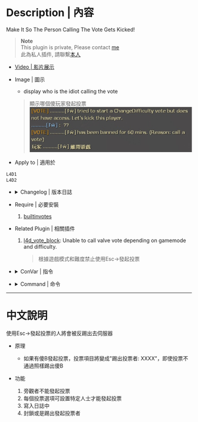# Description | 內容
Make It So The Person Calling The Vote Gets Kicked!

> __Note__ <br/>
This plugin is private, Please contact [me](https://github.com/fbef0102/Game-Private_Plugin#私人插件列表-private-plugins-list)<br/>
此為私人插件, 請聯繫[本人](https://github.com/fbef0102/Game-Private_Plugin#私人插件列表-private-plugins-list)

* [Video | 影片展示](https://youtu.be/CWY4o4qrfTQ)

* Image | 圖示
	* display who is the idiot calling the vote
	> 顯示哪個傻玩家發起投票
	<br/>![kickthevoter_1](image/kickthevoter_1.jpg)

* Apply to | 適用於
```
L4D1
L4D2
```

* <details><summary>Changelog | 版本日誌</summary>

	* v1.1
	    * Original Request by 壹梦
</details>

* Require | 必要安裝
    1. [builtinvotes](https://github.com/L4D-Community/builtinvotes/actions)

* Related Plugin | 相關插件
	1. [l4d_vote_block](https://github.com/fbef0102/Game-Private_Plugin/tree/main/l4d_vote_block): Unable to call valve vote depending on gamemode and difficulty.
		> 根據遊戲模式和難度禁止使用Esc->發起投票

* <details><summary>ConVar | 指令</summary>

	* cfg/sourcemod/kickthevoter.cfg
	```php
    // Players must wait (timeout) this many seconds between votes. 0 = no limit
    kick_the_voter_Delay "60"

    // If 1, even if vote result fails, just kick the voter.
    kick_the_voter_all_pass "1"

    // How to deal with the voter? (-1: kick, 0: Permanent ban, >0: Ban mins)
    kick_the_voter_ban_mins "60"

    // Players with these flags can call a change all talk vote (Empty = Everyone, -1: Nobody)
    kick_the_voter_changealltalk_access "z"

    // Players with these flags can call a change difficulty vote (Empty = Everyone, -1: Nobody)
    kick_the_voter_difficulty_access "z"

    // Players with these flags can call a kick vote (Empty = Everyone, -1: Nobody)
    kick_the_voter_kick_access "z"

    // Players with these flags can call a change level vote (Empty = Everyone, -1: Nobody)
    kick_the_voter_level_access "z"

    // Players with these flags can call a return to lobby vote (Empty = Everyone, -1: Nobody)
    kick_the_voter_lobby_access "z"

    // Log voter to data
    kick_the_voter_log "1"

    // If 1, Notify Message about voter.
    kick_the_voter_notify "1"

    // Players with these flags can call a restart level vote (Empty = Everyone, -1: Nobody)
    kick_the_voter_restart_access "z"

    // If 1, Spectator can call the vote (0: Disable)
    kick_the_voter_spectator_allow "0"

    // Players with these flags can call return to lobby on Survival maps. (Empty = Everyone, -1: Nobody)
    kick_the_voter_surv_lobby_access "z"

    // Players with these flags can call switch Survival maps. (Empty = Everyone, -1: Nobody)
    kick_the_voter_surv_map_access "z"

    // Players with these flags can call restart Survival maps. (Empty = Everyone, -1: Nobody)
    kick_the_voter_surv_restart_access "z"
	```
</details>

* <details><summary>Command | 命令</summary>
	None
</details>

- - - -
# 中文說明
使用Esc->發起投票的人將會被反踢出去伺服器

* 原理
    * 如果有傻B發起投票，投票項目將變成"踢出投票者: XXXX"，即使投票不通過照樣踢出傻B

* 功能
	1. 旁觀者不能發起投票
	2. 每個投票選項可設置特定人士才能發起投票
	3. 寫入日誌中
    4. 封鎖或是踢出發起投票者
